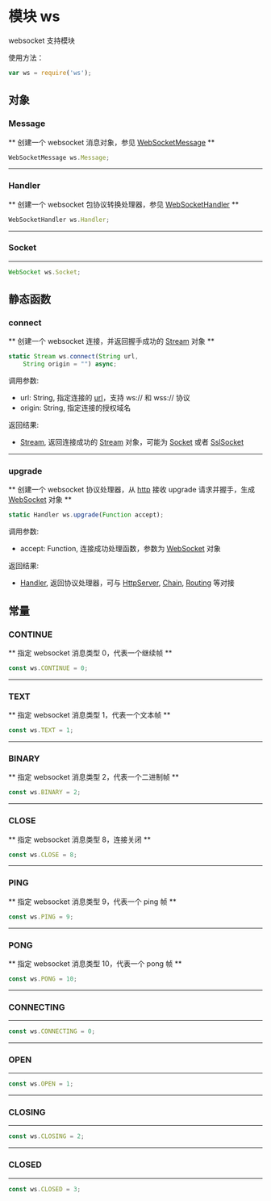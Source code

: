 # 模块 ws
websocket 支持模块

使用方法：

```JavaScript
var ws = require('ws');
```

## 对象
        
### Message
** 创建一个 websocket 消息对象，参见 [WebSocketMessage](../../object/ifs/WebSocketMessage.md) **

```JavaScript
WebSocketMessage ws.Message;
```

--------------------------
### Handler
** 创建一个 websocket 包协议转换处理器，参见 [WebSocketHandler](../../object/ifs/WebSocketHandler.md) **

```JavaScript
WebSocketHandler ws.Handler;
```

--------------------------
### Socket
**  **

```JavaScript
WebSocket ws.Socket;
```

## 静态函数
        
### connect
** 创建一个 websocket 连接，并返回握手成功的 [Stream](../../object/ifs/Stream.md) 对象 **

```JavaScript
static Stream ws.connect(String url,
    String origin = "") async;
```

调用参数:
* url: String, 指定连接的 [url](url.md)，支持 ws:// 和 wss:// 协议
* origin: String, 指定连接的授权域名

返回结果:
* [Stream](../../object/ifs/Stream.md), 返回连接成功的 [Stream](../../object/ifs/Stream.md) 对象，可能为 [Socket](../../object/ifs/Socket.md) 或者 [SslSocket](../../object/ifs/SslSocket.md)

--------------------------
### upgrade
** 创建一个 websocket 协议处理器，从 [http](http.md) 接收 upgrade 请求并握手，生成 [WebSocket](../../object/ifs/WebSocket.md) 对象 **

```JavaScript
static Handler ws.upgrade(Function accept);
```

调用参数:
* accept: Function, 连接成功处理函数，参数为 [WebSocket](../../object/ifs/WebSocket.md) 对象

返回结果:
* [Handler](../../object/ifs/Handler.md), 返回协议处理器，可与 [HttpServer](../../object/ifs/HttpServer.md), [Chain](../../object/ifs/Chain.md), [Routing](../../object/ifs/Routing.md) 等对接

## 常量
        
### CONTINUE
** 指定 websocket 消息类型 0，代表一个继续帧 **

```JavaScript
const ws.CONTINUE = 0;
```

--------------------------
### TEXT
** 指定 websocket 消息类型 1，代表一个文本帧 **

```JavaScript
const ws.TEXT = 1;
```

--------------------------
### BINARY
** 指定 websocket 消息类型 2，代表一个二进制帧 **

```JavaScript
const ws.BINARY = 2;
```

--------------------------
### CLOSE
** 指定 websocket 消息类型 8，连接关闭 **

```JavaScript
const ws.CLOSE = 8;
```

--------------------------
### PING
** 指定 websocket 消息类型 9，代表一个 ping 帧 **

```JavaScript
const ws.PING = 9;
```

--------------------------
### PONG
** 指定 websocket 消息类型 10，代表一个 pong 帧 **

```JavaScript
const ws.PONG = 10;
```

--------------------------
### CONNECTING
**  **

```JavaScript
const ws.CONNECTING = 0;
```

--------------------------
### OPEN
**  **

```JavaScript
const ws.OPEN = 1;
```

--------------------------
### CLOSING
**  **

```JavaScript
const ws.CLOSING = 2;
```

--------------------------
### CLOSED
**  **

```JavaScript
const ws.CLOSED = 3;
```

